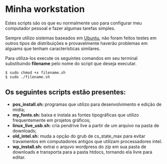 # Minha workstation
Estes scripts são os que eu normalmente uso para configurar meu computador pessoal e fazer algumas tarefas simples.

Sempre utilizo sistemas baseados em [Ubuntu](https://ubuntu.com/), não foram feitos testes em outros tipos de distribuições e provavelmente haverão problemas em alguams que tenham características similares.

Para utiliza-los execute os seguintes comandos em seu terminal substituindo **filename** pelo nome do script que deseja executar.

```
$ sudo chmod +x filename.sh
$ sudo ./filename.sh
```

## Os seguintes scripts estão presentes:
* __pos_install.sh:__ programas que utilizo para desenvolvimento e edição de midia;
* __my_fonts.sh:__ baixa e instala as fontes tipográficas que utilizo frequentemente em projetos gráficos;
* __linux_live_usb.sh:__  cria pendrive live a partir de um arquivo na pasta de downloads;
* __old_intel.sh:__ muda a opção do grub de cs_state_max para evitar travamentos em computadores antigos que utilizam processadores intel.
* __wp_install.sh:__ extrai o arquvo wordpress do zip em sua pasta de downloads e transporta para a pasta htdocs, tornando ela livre para editar.


